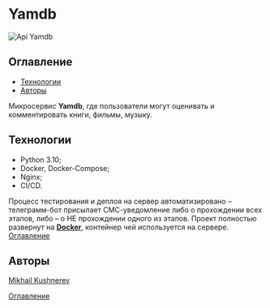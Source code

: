 # Yamdb

![Api Yamdb](https://github.com/Mikhail-Kushnerev/yamdb_final/workflows/yamdb/badge.svg)

## Оглавление

- [Технологии](#технологии)
- [Авторы](#авторы)

Микросервис **Yamdb**, где пользователи могут оценивать и комментировать книги, фильмы, музыку.

## Технологии

- Python 3.10;
- Docker, Docker-Compose;
- Nginx;
- CI/CD.

Процесс тестирования и деплоя на сервер автоматизировано – телеграмм-бот присылает СМС-уведомление либо о прохождении всех этапов, либо – о НЕ прохождении одного из этапов. Проект полностью развернут на [**Docker**](https://hub.docker.com/repository/docker/mikhailkushnerev/yamdb-final), контейнер чей используется на сервере.  
[Оглавление](#оглавление)

## Авторы

[Mikhail Kushnerev](https://github.com/Mikhail-Kushnerev)

[Оглавление](#оглавление)
